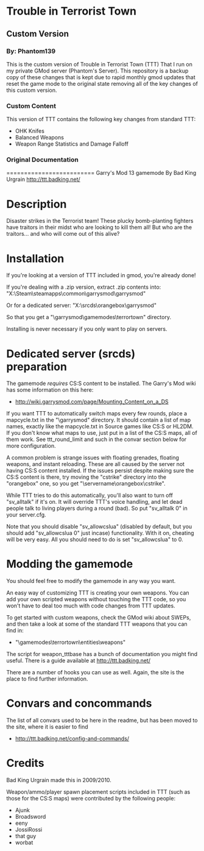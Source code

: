 # Trouble in Terrorist Town #
## Custom Version ##
### By: Phantom139 ###

This is the custom version of Trouble in Terrorist Town (TTT) That I run on my private GMod server (Phantom's Server). This repository is a backup copy of these changes that is kept due to rapid monthly gmod updates that reset the game mode to the original state removing all of the key changes of this custom version.

### Custom Content ###

This version of TTT contains the following key changes from standard TTT:

  * OHK Knifes
  * Balanced Weapons
  * Weapon Range Statistics and Damage Falloff


### Original Documentation ###

=========================
Garry's Mod 13 gamemode 
By Bad King Urgrain
http://ttt.badking.net/


Description
===========
Disaster strikes in the Terrorist team! These plucky bomb-planting fighters 
have traitors in their midst who are looking to kill them all! But who are 
the traitors... and who will come out of this alive?

Installation
============
If you're looking at a version of TTT included in gmod, you're already done!

If you're dealing with a .zip version, extract .zip contents into:
  "X:\Steam\steamapps\common\garrysmod\garrysmod\"

Or for a dedicated server:
  "X:\srcds\orangebox\garrysmod\"

So that you get a "\garrysmod\gamemodes\terrortown\" directory.

Installing is never necessary if you only want to play on servers.


Dedicated server (srcds) preparation
====================================
The gamemode _requires_ CS:S content to be installed. The Garry's Mod wiki
has some information on this here:
* http://wiki.garrysmod.com/page/Mounting_Content_on_a_DS
  
If you want TTT to automatically switch maps every few rounds, place a
mapcycle.txt in the "\garrysmod\" directory. It should contain a list of map
names, exactly like the mapcycle.txt in Source games like CS:S or HL2DM. If you
don't know what maps to use, just put in a list of the CS:S maps, all of them
work. See ttt_round_limit and such in the convar section below for more configuration.

A common problem is strange issues with floating grenades, floating weapons, and
instant reloading. These are all caused by the server not having CS:S content
installed. If the issues persist despite making sure the CS:S content is there,
try moving the "cstrike" directory into the "orangebox" one, so you get "\servername\orangebox\cstrike\".

While TTT tries to do this automatically, you'll also want to turn off "sv_alltalk" if it's on. 
It will override TTT's voice handling, and let dead people talk to living players during a round (bad). 
So put "sv_alltalk 0" in your server.cfg.

Note that you should disable "sv_allowcslua" (disabled by default, but you should add "sv_allowcslua 0" just incase) functionality. With it on,
cheating will be very easy. All you should need to do is set "sv_allowcslua" to 0.

Modding the gamemode
====================
You should feel free to modify the gamemode in any way you want.

An easy way of customizing TTT is creating your own weapons. You can add your
own scripted weapons without touching the TTT code, so you won't have to
deal too much with code changes from TTT updates.

To get started with custom weapons, check the GMod wiki about SWEPs, and then
take a look at some of the standard TTT weapons that you can find in:
* "\gamemodes\terrortown\entities\weapons\"

The script for weapon_tttbase has a bunch of documentation you might find
useful. There is a guide available at http://ttt.badking.net/

There are a number of hooks you can use as well. Again, the site is the place to
find further information.

Convars and concommands
=======================
The list of all convars used to be here in the readme, but has been moved to the site, where it is easier to find
* http://ttt.badking.net/config-and-commands/

Credits
=======
Bad King Urgrain made this in 2009/2010.

Weapon/ammo/player spawn placement scripts included in TTT (such as those for
the CS:S maps) were contributed by the following people:
* Ajunk
* Broadsword
* eeny
* JossiRossi
* that guy
* worbat

